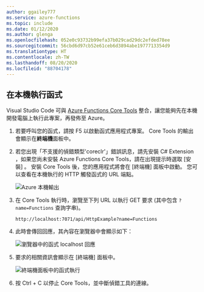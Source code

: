 ```yaml
---
author: ggailey777
ms.service: azure-functions
ms.topic: include
ms.date: 01/12/2020
ms.author: glenga
ms.openlocfilehash: 052e0c93732b99efa37b029cad29dc2efded78ee
ms.sourcegitcommit: 56cbd6d97cb52e61ceb6d3894abe1977713354d9
ms.translationtype: HT
ms.contentlocale: zh-TW
ms.lasthandoff: 08/20/2020
ms.locfileid: "88704178"
---
```

## <a name="run-the-function-locally"></a>在本機執行函式

Visual Studio Code 可與 [Azure Functions Core Tools](../articles/azure-functions/functions-run-local.md) 整合，讓您能夠先在本機開發電腦上執行此專案，再發佈至 Azure。

1. 若要呼叫您的函式，請按 F5 以啟動函式應用程式專案。 Core Tools 的輸出會顯示在**終端機**面板中。

1. 若您出現「不支援的偵錯類型'coreclr'」錯誤訊息，請先安裝 C# Extension ，如果您尚未安裝 Azure Functions Core Tools，請在出現提示時選取 [安裝]  。 安裝 Core Tools 後，您的應用程式將會在 [終端機]  面板中啟動。 您可以查看在本機執行的 HTTP 觸發函式的 URL 端點。 

    ![Azure 本機輸出](./media/functions-run-function-test-local-vs-code/functions-vscode-f5.png)

1. 在 Core Tools 執行時，瀏覽至下列 URL 以執行 GET 要求 (其中包含 `?name=Functions` 查詢字串)。

    `http://localhost:7071/api/HttpExample?name=Functions`

1. 此時會傳回回應，其內容在瀏覽器中會顯示如下：

    ![瀏覽器中的函式 localhost 回應](./media/functions-run-function-test-local-vs-code/functions-test-local-browser.png)

1. 要求的相關資訊會顯示在 [終端機]  面板中。

    ![終端機面板中的函式執行](./media/functions-run-function-test-local-vs-code/function-execution-terminal.png)

1. 按 Ctrl + C 以停止 Core Tools，並中斷偵錯工具的連線。
